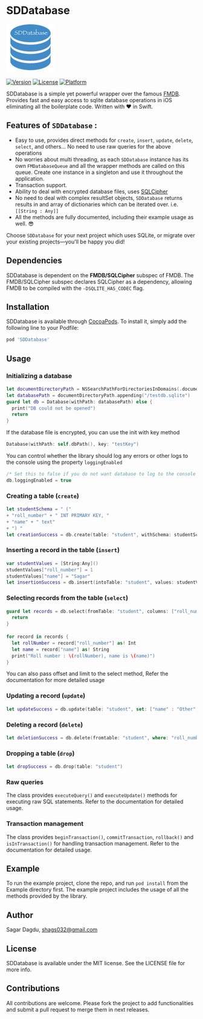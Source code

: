 # SDDatabase

![sddatabaseicon](/sddatabase_small.png)

[![Version](https://img.shields.io/cocoapods/v/SDDatabase.svg?style=flat)](https://cocoapods.org/pods/SDDatabase)
[![License](https://img.shields.io/cocoapods/l/SDDatabase.svg?style=flat)](https://cocoapods.org/pods/SDDatabase)
[![Platform](https://img.shields.io/cocoapods/p/SDDatabase.svg?style=flat)](https://cocoapods.org/pods/SDDatabase)

SDDatabase is a simple yet powerful wrapper over the famous [FMDB](https://github.com/ccgus/fmdb). Provides fast and easy access to sqlite database operations in iOS eliminating all the boilerplate code. Written with ❤️ in Swift.

## Features of  `SDDatabase` : 
- Easy to use, provides direct methods for `create`, `insert`, `update`, `delete`, `select`, and others... No need to use raw queries for the above operations
- No worries about multi threading, as each `SDDatabase` instance has its own `FMDatabaseQueue` and all the wrapper methods are called on this queue. Create one instance in a singleton and use it throughout the application.
- Transaction support.
- Ability to deal with encrypted database files, uses [SQLCipher](https://www.zetetic.net/sqlcipher/)
- No need to deal with complex resultSet objects, `SDDatabase` returns results in and array of dictionaries which can be iterated over. i.e. `[[String : Any]]`
- All the methods are fully documented, including their example usage as well. 😎

Choose `SDDatabase` for your next project which uses SQLite, or migrate over your existing projects—you'll be happy you did!

## Dependencies
SDDatabase is dependent on the **FMDB/SQLCipher** subspec of FMDB. The FMDB/SQLCipher subspec declares SQLCipher as a dependency, allowing FMDB to be compiled with the `-DSQLITE_HAS_CODEC` flag.

## Installation

SDDatabase is available through [CocoaPods](https://cocoapods.org). To install
it, simply add the following line to your Podfile:

```ruby
pod 'SDDatabase'
```

## Usage 
### Initializing a database
````swift
let documentDirectoryPath = NSSearchPathForDirectoriesInDomains(.documentDirectory, .userDomainMask, true).first!
let databasePath = documentDirectoryPath.appending("/testdb.sqlite")
guard let db = Database(withPath: databasePath) else {
  print("DB could not be opened")
  return
}
````
If the database file is encrypted, you can use the init with key method
````swift
Database(withPath: self.dbPath(), key: "testKey")
````
You can control whether the library should log any errors or other logs to the console using the property `loggingEnabled`
````swift
/* Set this to false if you do not want database to log to the console */
db.loggingEnabled = true
````

### Creating a table (`create`)
````swift
let studentSchema = " ("
+ "roll_number" + " INT PRIMARY KEY, "
+ "name" + " text"
+ ") "
let creationSuccess = db.create(table: "student", withSchema: studentSchema)
````
### Inserting a record in the table (`insert`)
````swift
var studentValues = [String:Any]()
studentValues["roll_number"] = 1
studentValues["name"] = "Sagar"
let insertionSuccess = db.insert(intoTable: "student", values: studentValues)
````
### Selecting records from the table (`select`)
````swift
guard let records = db.select(fromTable: "student", columns: ["roll_number", "name"], whereClause: "name = ?", whereValues: ["Sagar"]) else {
  return
}

for record in records {
  let rollNumber = record["roll_number"] as! Int
  let name = record["name"] as! String
  print("Roll number : \(rollNumber), name is \(name)")
}
````

You can also pass offset and limit to the select method, Refer the documentation for more detailed usage

### Updating a record (`update`)
````swift
let updateSuccess = db.update(table: "student", set: ["name" : "Other"], whereClause: "name = ?", whereValues: ["Sagar"])
````
### Deleting a record (`delete`)
````swift
let deletionSuccess = db.delete(fromtable: "student", where: "roll_number = ?", whereValues: [1])
````

### Dropping a table (`drop`)
````swift
let dropSuccess = db.drop(table: "student")
````

### Raw queries
The class provides `executeQuery()` and `executeUpdate()` methods for executing raw SQL statements. Refer to the documentation for detailed usage.

### Transaction management
The class provides `beginTransaction()`, `commitTransaction`, `rollback()` and `isInTransaction()` for handling transaction management. Refer to the documentation for detailed usage.

## Example

To run the example project, clone the repo, and run `pod install` from the Example directory first. The example project includes the usage of all the methods provided by the library.

## Author

Sagar Dagdu, shags032@gmail.com

## License

SDDatabase is available under the MIT license. See the LICENSE file for more info.

## Contributions

All contributions are welcome. Please fork the project to add functionalities and submit a pull request to merge them in next releases.
